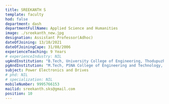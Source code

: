 ```yaml
---
title: SREEKANTH S
template: faculty
hod: false
department: dash
departmentFullName: Applied Science and Humanities
image: ./sreekanth_new.jpg
designation: Assistant Professor(Adhoc)
dateOfJoining: 13/10/2021
dateOfJoiningCape: 31/08/2006
experienceTeaching: 9 Years
# experienceIndustry: NIL
ugAndInstitution: "B.Tech, University College of Engineering, Thodupuzha"
pgAndInstitution: "M.Tech, PSNA College of Engineering and Technology, Dindigul"
subject: Power Electronics and Drives
# phd: NIL
# specialization: NIL
mobileNumber: 9995766153
mailid: sreekanth.sks@gmail.com
position: 10
---
```

